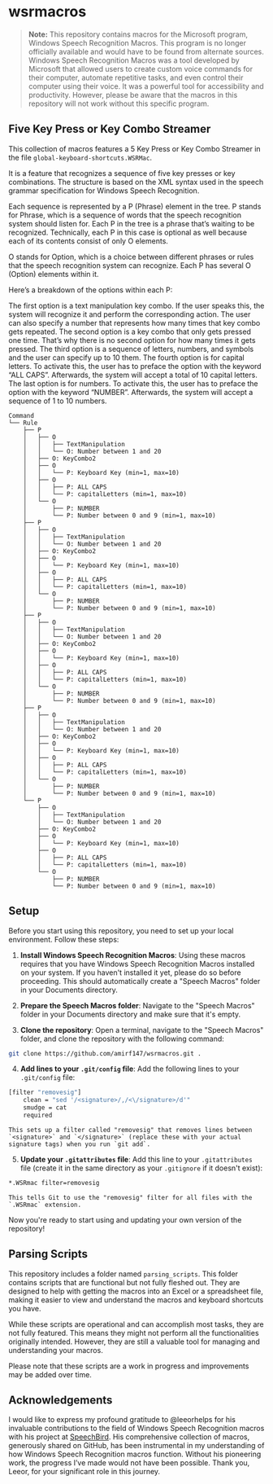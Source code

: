 
# wsrmacros

> **Note:** This repository contains macros for the Microsoft program, Windows Speech Recognition Macros. This program is no longer officially available and would have to be found from alternate sources. Windows Speech Recognition Macros was a tool developed by Microsoft that allowed users to create custom voice commands for their computer, automate repetitive tasks, and even control their computer using their voice. It was a powerful tool for accessibility and productivity. However, please be aware that the macros in this repository will not work without this specific program.

## Five Key Press or Key Combo Streamer

This collection of macros features a 5 Key Press or Key Combo Streamer in the file `global-keyboard-shortcuts.WSRMac`.

It is a feature that recognizes a sequence of five key presses or key combinations. The structure is based on the XML syntax used in the speech grammar specification for Windows Speech Recognition.

Each sequence is represented by a P (Phrase) element in the tree. P stands for Phrase, which is a sequence of words that the speech recognition system should listen for. Each P in the tree is a phrase that’s waiting to be recognized. Technically, each P in this case is optional as well because each of its contents consist of only O elements.

O stands for Option, which is a choice between different phrases or rules that the speech recognition system can recognize. Each P has several O (Option) elements within it.

Here’s a breakdown of the options within each P:

The first option is a text manipulation key combo. If the user speaks this, the system will recognize it and perform the corresponding action. The user can also specify a number that represents how many times that key combo gets repeated.
The second option is a key combo that only gets pressed one time. That’s why there is no second option for how many times it gets pressed.
The third option is a sequence of letters, numbers, and symbols and the user can specify up to 10 them.
The fourth option is for capital letters. To activate this, the user has to preface the option with the keyword “ALL CAPS”. Afterwards, the system will accept a total of 10 capital letters.
The last option is for numbers. To activate this, the user has to preface the option with the keyword “NUMBER”. Afterwards, the system will accept a sequence of 1 to 10 numbers.

```
Command
└── Rule
    ├── P
    │   ├── O
    │   │   ├── TextManipulation
    │   │   └── O: Number between 1 and 20
    │   ├── O: KeyCombo2
    │   ├── O
    │   │   └── P: Keyboard Key (min=1, max=10)
    │   ├── O
    │   │   ├── P: ALL CAPS
    │   │   └── P: capitalLetters (min=1, max=10)
    │   └── O
    │       ├── P: NUMBER
    │       └── P: Number between 0 and 9 (min=1, max=10)
    ├── P
    │   ├── O
    │   │   ├── TextManipulation
    │   │   └── O: Number between 1 and 20
    │   ├── O: KeyCombo2
    │   ├── O
    │   │   └── P: Keyboard Key (min=1, max=10)
    │   ├── O
    │   │   ├── P: ALL CAPS
    │   │   └── P: capitalLetters (min=1, max=10)
    │   └── O
    │       ├── P: NUMBER
    │       └── P: Number between 0 and 9 (min=1, max=10)
    ├── P
    │   ├── O
    │   │   ├── TextManipulation
    │   │   └── O: Number between 1 and 20
    │   ├── O: KeyCombo2
    │   ├── O
    │   │   └── P: Keyboard Key (min=1, max=10)
    │   ├── O
    │   │   ├── P: ALL CAPS
    │   │   └── P: capitalLetters (min=1, max=10)
    │   └── O
    │       ├── P: NUMBER
    │       └── P: Number between 0 and 9 (min=1, max=10)
    ├── P
    │   ├── O
    │   │   ├── TextManipulation
    │   │   └── O: Number between 1 and 20
    │   ├── O: KeyCombo2
    │   ├── O
    │   │   └── P: Keyboard Key (min=1, max=10)
    │   ├── O
    │   │   ├── P: ALL CAPS
    │   │   └── P: capitalLetters (min=1, max=10)
    │   └── O
    │       ├── P: NUMBER
    │       └── P: Number between 0 and 9 (min=1, max=10)
    └── P
        ├── O
        │   ├── TextManipulation
        │   └── O: Number between 1 and 20
        ├── O: KeyCombo2
        ├── O
        │   └── P: Keyboard Key (min=1, max=10)
        ├── O
        │   ├── P: ALL CAPS
        │   └── P: capitalLetters (min=1, max=10)
        └── O
            ├── P: NUMBER
            └── P: Number between 0 and 9 (min=1, max=10)
```

## Setup

Before you start using this repository, you need to set up your local environment. Follow these steps:

1. **Install Windows Speech Recognition Macros**: Using these macros requires that you have Windows Speech Recognition Macros installed on your system. If you haven't installed it yet, please do so before proceeding. This should automatically create a "Speech Macros" folder in your Documents directory.

2. **Prepare the Speech Macros folder**: Navigate to the "Speech Macros" folder in your Documents directory and make sure that it's empty.

3. **Clone the repository**: Open a terminal, navigate to the "Speech Macros" folder, and clone the repository with the following command:

```bash
git clone https://github.com/amirf147/wsrmacros.git .
```
4. **Add lines to your `.git/config` file**: Add the following lines to your `.git/config` file:

```bash
[filter "removesig"]
    clean = "sed '/<signature>/,/<\/signature>/d'"
    smudge = cat
    required
```

    This sets up a filter called "removesig" that removes lines between `<signature>` and `</signature>` (replace these with your actual signature tags) when you run `git add`.

5. **Update your `.gitattributes` file**: Add this line to your `.gitattributes` file (create it in the same directory as your `.gitignore` if it doesn't exist):

```bash
*.WSRmac filter=removesig
```

    This tells Git to use the "removesig" filter for all files with the `.WSRmac` extension.
Now you're ready to start using and updating your own version of the repository!

## Parsing Scripts

This repository includes a folder named `parsing_scripts`. This folder contains scripts that are functional but not fully fleshed out. They are designed to help with getting the macros into an Excel or a spreadsheet file, making it easier to view and understand the macros and keyboard shortcuts you have.

While these scripts are operational and can accomplish most tasks, they are not fully featured. This means they might not perform all the functionalities originally intended. However, they are still a valuable tool for managing and understanding your macros.

Please note that these scripts are a work in progress and improvements may be added over time.

## Acknowledgements

I would like to express my profound gratitude to @leeorhelps for his invaluable contributions to the field of Windows Speech Recognition macros with his project at [SpeechBird](https://github.com/leeorhelps/SpeechBird). His comprehensive collection of macros, generously shared on GitHub, has been instrumental in my understanding of how Windows Speech Recognition macros function. Without his pioneering work, the progress I’ve made would not have been possible. Thank you, Leeor, for your significant role in this journey.
